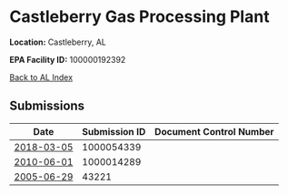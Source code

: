 # Castleberry Gas Processing Plant

**Location:** Castleberry, AL

**EPA Facility ID:** 100000192392

[Back to AL Index](../../index.md)

## Submissions

| Date | Submission ID | Document Control Number |
|------|--------------|-------------------------|
| [2018-03-05](submissions/1000054339.md) | 1000054339 |  |
| [2010-06-01](submissions/1000014289.md) | 1000014289 |  |
| [2005-06-29](submissions/43221.md) | 43221 |  |
